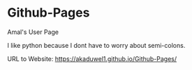# Github-Pages
Amal's User Page

I like python because I dont have to worry about semi-colons.

URL to Website:
https://akaduwel1.github.io/Github-Pages/